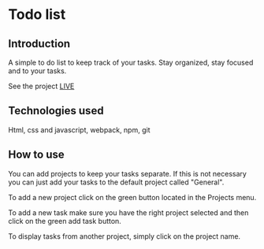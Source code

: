 # Todo list

## Introduction

A simple to do list to keep track of your tasks. Stay organized, stay focused and to your tasks.

See the project [LIVE](https://tomodi98.github.io/todo-list/)
## Technologies used

Html, css and javascript, webpack, npm, git

## How to use

You can add projects to keep your tasks separate. If this is not necessary you can just add your
tasks to the default project called "General".

To add a new project click on the green button located in the Projects menu.

To add a new task make sure you have the right project selected and then click on the green
add task button.

To display tasks from another project, simply click on the project name.